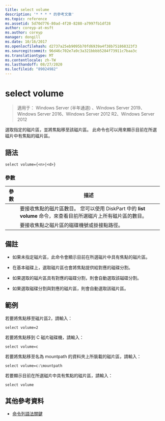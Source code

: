 ```yaml
---
title: select volume
description: '* * * * 的參考文章'
ms.topic: reference
ms.assetid: 5d70d776-80ad-4f20-8288-a7997fb1df28
author: coreyp-at-msft
ms.author: coreyp
manager: dongill
ms.date: 10/16/2017
ms.openlocfilehash: d2737a25eb9095b70fd6939a4f38b751868323f3
ms.sourcegitcommit: 96d46c702e7a9c3a321bbbb5284f73911c7baa3c
ms.translationtype: MT
ms.contentlocale: zh-TW
ms.lasthandoff: 08/27/2020
ms.locfileid: "89024982"
---
```

# <a name="select-volume"></a>select volume

> 適用于： Windows Server (半年通道) 、Windows Server 2019、Windows Server 2016、Windows Server 2012 R2、Windows Server 2012

選取指定的磁片區，並將焦點移至該磁片區。 此命令也可以用來顯示目前在所選磁片中有焦點的磁片區。



## <a name="syntax"></a>語法

```
select volume={<n>|<d>}
```

### <a name="parameters"></a>參數

| 參數 |                                                                               描述                                                                                |
|-----------|--------------------------------------------------------------------------------------------------------------------------------------------------------------------------|
|    <n>    | 要接收焦點的磁片區數目。 您可以使用 DiskPart 中的 **list volume** 命令，來查看目前所選磁片上所有磁片區的數目。 |
|    <d>    |                                                 要接收焦點之磁片區的磁碟機號或掛接點路徑。                                                 |

## <a name="remarks"></a>備註

-   如果未指定磁片區，此命令會顯示目前在所選磁片中具有焦點的磁片區。

-   在基本磁碟上，選取磁片區也會將焦點提供給對應的磁碟分割。

-   如果選取的磁片區具有對應的磁碟分割，則會自動選取該磁碟分割。

-   如果選取磁碟分割與對應的磁片區，則會自動選取該磁片區。

## <a name="examples"></a>範例
若要將焦點移至磁片區2，請輸入：

```
select volume=2
```

若要將焦點移到 C 磁片磁碟機，請輸入：

```
select volume=c
```

若要將焦點移至名為 mountpath 的資料夾上所裝載的磁片區，請輸入：

```
select volume=c:\mountpath
```

若要顯示目前在所選磁片中具有焦點的磁片區，請輸入：

```
select volume
```

## <a name="additional-references"></a>其他參考資料
- [命令列語法關鍵](command-line-syntax-key.md)





